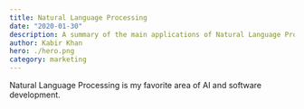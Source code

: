 ```yaml
---
title: Natural Language Processing
date: "2020-01-30"
description: A summary of the main applications of Natural Language Processing and Understanding and how they can be applyed to different business use cases. 
author: Kabir Khan
hero: ./hero.png
category: marketing
---
```


Natural Language Processing is my favorite area of AI and software development. 